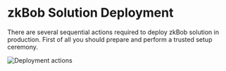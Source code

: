 # zkBob Solution Deployment

There are several sequential actions required to deploy zkBob solution in production. First of all you should prepare and perform a trusted setup ceremony.



![Deployment actions](../../.gitbook/assets/Deploy\_240dpi.png)

